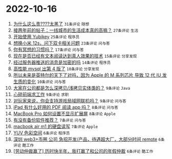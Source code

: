 # 2022-10-16

1. [为什么这么贵????太黑了](https://www.v2ex.com/t/887277) `31条评论` `随想`
1. [接两年前的帖子：一线城市的生活成本真的高嘛？](https://www.v2ex.com/t/887248) `27条评论` `生活`
1. [开始使用 Yubikey](https://www.v2ex.com/t/887251) `25条评论` `程序员`
1. [想换小米 12s，问下双卡相关问题](https://www.v2ex.com/t/887262) `23条评论` `问与答`
1. [你有冥想的习惯吗？](https://www.v2ex.com/t/887249) `17条评论` `问与答`
1. [现在是否已经有文本阅读达到真人效果的技术](https://www.v2ex.com/t/887240) `15条评论` `分享发现`
1. [经过服务器推送的消息是加密的吗](https://www.v2ex.com/t/887260) `14条评论` `程序员`
1. [高性能 mysql 出第 4 版了](https://www.v2ex.com/t/887259) `10条评论` `分享发现`
1. [所以未来是英特尔的天下了对吗，因为 Apple 的 M 系列芯片 导致 12 代 IU 发生质的变化](https://www.v2ex.com/t/887245) `10条评论` `问与答`
1. [大家在公司都是怎么深拷贝/浅拷贝实体类的？](https://www.v2ex.com/t/887276) `9条评论` `Java`
1. [心碎前端求工作](https://www.v2ex.com/t/887265) `9条评论` `求职`
1. [对玩家来说，你会支持游戏局域网联机吗？](https://www.v2ex.com/t/887234) `9条评论` `问与答`
1. [iPad 有什么好用的 PDF 阅读 app 吗？](https://www.v2ex.com/t/887242) `8条评论` `问与答`
1. [MacBook Pro 如何设置不显示扩展屏](https://www.v2ex.com/t/887235) `8条评论` `Apple`
1. [有没有备份软件推荐？](https://www.v2ex.com/t/887288) `7条评论` `问与答`
1. [macbook air m1 的硬盘读写](https://www.v2ex.com/t/887284) `7条评论` `Apple`
1. [YUV 色彩空间](https://www.v2ex.com/t/887254) `6条评论` `程序员`
1. [深圳 web3+币圈 公司 急招开发/产品，待遇超大厂，大部分时间 remote](https://www.v2ex.com/t/887253) `6条评论` `酷工作`
1. [[劳动仲裁赢了] 历时快半年，我打赢了和公司的年假仲裁](https://www.v2ex.com/t/887243) `6条评论` `酷工作`
